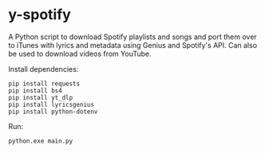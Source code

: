 
# y-spotify

A Python script to download Spotify playlists and songs and port them over to iTunes with lyrics and metadata using Genius and Spotify's API. Can also be used to download videos from YouTube.

Install dependencies:
```
pip install requests
pip install bs4
pip install yt_dlp
pip install lyricsgenius
pip install python-dotenv
```

Run:
```
python.exe main.py
```
